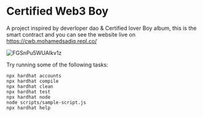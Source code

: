 # Certified Web3 Boy

A project inspired by deverloper dao & Certified lover Boy album,
this is the smart contract and you can see the website live on https://cwb.mohamedsadiq.repl.co/

![FGSnPu5WUAIkv1z](https://user-images.githubusercontent.com/65205272/147593032-60bb78f9-bc18-44f0-be2c-e069bc5e39a7.jpg)


Try running some of the following tasks:

```shell
npx hardhat accounts
npx hardhat compile
npx hardhat clean
npx hardhat test
npx hardhat node
node scripts/sample-script.js
npx hardhat help
```
